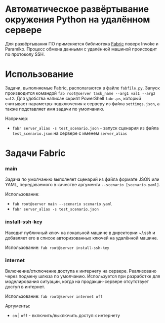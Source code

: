 # Автоматическое развёртывание окружения Python на удалённом сервере

Для развёртывания ПО применяется библиотека [Fabric](https://www.fabfile.org)
поверх Invoke и Paramiko. Процесс обмена данными с удалённой машиной происходит
по протоколу SSH.

# Использование
Задачи, выполняемые Fabric, располагаются в файле `fabfile.py`. Запуск производится
командой `fab root@server task_name --arg1 val1 --arg2 val2`. Для удобства
написан скрипт PowerShell `fabr.ps`, который считывает параметры подключения к
серверу из файла `settings.json`, а также подставляет имя задачи по умолчанию.

Например:
* `fabr server_alias -s test_scenario.json` - запуск сценария из файла
`test_scenario.json` на сервере с именем `server_alias`

# Задачи Fabric
### main
Задача по умолчанию выполняет сценарий из файла формате JSON или YAML,
передаваемого в качестве аргумента `--scenario [scenario.yaml]`.

Использование:
* `fab root@server main --scenario scenario.yaml`
* `fabr server_alias -s test_scenario.json`


### install-ssh-key
Находит публичный ключ на локальной машине в директории ~/.ssh
и добавляет его в список авторизованных ключей на удалённой машине.

Использование: `fab root@server install-ssh-key`

### internet
Включение/отключение доступа к интернету на сервере. Реализовано через подмену
шлюза по умолчанию. Используется при разработке для моделирования ситуации,
когда на продакшн-сервере отсутствует доступ в интернет.

Использование: `fab root@server internet off`

Аргументы:
* `on` | `off` - включить/выключить доступ к интернету
